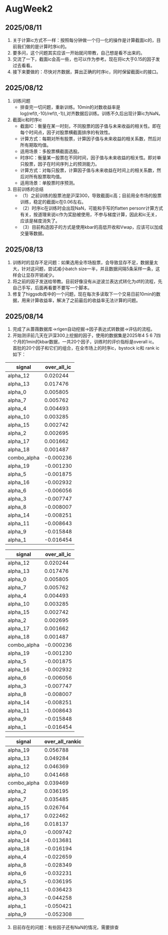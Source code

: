 # AugWeek2
## 2025/08/11
1. 关于计算ic方式不一样：按照每分钟做一个归一化的操作是计算截面ic的，目前我们做的是计算时序ic的。
2. 要多问，这个问题其实应该一开始就问带教，自己想是看不出来的。
3. 交流了一下，截面ic会高一些，也可以作为参考。现在将ic大于0.15的因子发过去看看。
4. 接下来要做的：尽快对齐数据，算出正确的时序ic，同时保留截面ic的接口。

## 2025/08/12
1. 训练问题
   - 排查完一切问题，重新训练。10min的对数收益率是log(ref(t,-10)/ref(t,-1)),对齐数据后训练。训练不久后出现计算ic为NaN。
2. 截面ic和时序ic
   - 截面IC：衡量在某一时刻，不同股票的因子值与未来收益的相关性。即在每个时间点，因子对股票横截面排序的有效性。
   - 计算方式：每期对所有股票，计算因子值与未来收益的相关系数，然后对所有期取均值。
   - 适用场景：多股票横截面选股。
   - 时序IC：衡量某一股票在不同时间，因子值与未来收益的相关性。即对单只股票，因子在时间序列上的预测能力。
   - 计算方式：对每只股票，计算因子值与未来收益在时间上的相关系数，然后对所有股票取均值。
   - 适用场景：单股票时序预测。
3. 目前训练的总结
   - （1）之前训练的股票池是沪深300，导致截面ic高；目前用全市场的股票训练，稳定的截面ic在0.06左右。
   - （2）时序ic在训练时会出现NaN，可能和手写的flatten personr计算方式有关，按道理来说ic作为奖励被使用，不参与梯度计算，因此和ic无关，应该是梯度消失了。
   - （3）目前构造因子的方式是使用kbar的高低开收和Vwap，应该可以加成交量等数据。

## 2025/08/13
1. 训练时的显存不足问题：如果选用全市场股票，会导致显存不足，数据量太大，针对这问题，尝试减小batch size一半，并且数据间隔5条采样一条，这样会让显存开销减少。
2. 将之前的因子发送给带教。目前好像没有从逆波兰表达式转化为df的流程，先自己手写，后面再看要不要写一个脚本。
3. 修复了higgsdb库中的一个问题，现在每次多读取下一个交易日前10min的数据，用来计算收益率，解决了之前最后的收益率无法计算的问题。

## 2025/08/14 
1. 完成了从蔷薇数据库->rlgen自动挖掘->因子表达式转数据->评估的流程。
2. 开始测评前几天在沪深300上挖掘的因子，使用的数据集是2025年4 5 6 7四个月的1min的kbar数据，一共20个因子，训练时的评价指标是overall ic。<br>
首批的20个因子和它们的组合，在全市场上的时序ic，bystock ic和 rank ic 如下：

| signal        | over\_all\_ic |
|---------------|--------------|
| alpha\_12     | 0.020244     |
| alpha\_13     | 0.017476     |
| alpha\_0      | 0.005805     |
| alpha\_7      | 0.005762     |
| alpha\_4      | 0.004493     |
| alpha\_10     | 0.003285     |
| alpha\_15     | 0.002742     |
| alpha\_2      | 0.002695     |
| alpha\_17     | 0.001662     |
| alpha\_18     | 0.001487     |
| combo\_alpha  | -0.000236    |
| alpha\_19     | -0.001230    |
| alpha\_5      | -0.001875    |
| alpha\_16     | -0.002932    |
| alpha\_6      | -0.006056    |
| alpha\_3      | -0.007747    |
| alpha\_8      | -0.008007    |
| alpha\_14     | -0.008251    |
| alpha\_11     | -0.008643    |
| alpha\_9      | -0.015848    |
| alpha\_1      | -0.016454    |

| signal        | over\_all\_ic |
|---------------|--------------|
| alpha\_12     | 0.020244     |
| alpha\_13     | 0.017476     |
| alpha\_0      | 0.005805     |
| alpha\_7      | 0.005762     |
| alpha\_4      | 0.004493     |
| alpha\_10     | 0.003285     |
| alpha\_15     | 0.002742     |
| alpha\_2      | 0.002695     |
| alpha\_17     | 0.001662     |
| alpha\_18     | 0.001487     |
| combo\_alpha  | -0.000236    |
| alpha\_19     | -0.001230    |
| alpha\_5      | -0.001875    |
| alpha\_16     | -0.002932    |
| alpha\_6      | -0.006056    |
| alpha\_3      | -0.007747    |
| alpha\_8      | -0.008007    |
| alpha\_14     | -0.008251    |
| alpha\_11     | -0.008643    |
| alpha\_9      | -0.015848    |
| alpha\_1      | -0.016454    |

| signal        | over\_all\_rankic |
|---------------|------------------|
| alpha\_19     | 0.056788         |
| alpha\_13     | 0.049284         |
| alpha\_12     | 0.046369         |
| alpha\_10     | 0.041468         |
| combo\_alpha  | 0.039469         |
| alpha\_2      | 0.036195         |
| alpha\_7      | 0.035485         |
| alpha\_15     | 0.026764         |
| alpha\_17     | 0.022462         |
| alpha\_16     | 0.018137         |
| alpha\_0      | -0.009742        |
| alpha\_14     | -0.013681        |
| alpha\_18     | -0.016194        |
| alpha\_4      | -0.022659        |
| alpha\_8      | -0.028349        |
| alpha\_6      | -0.032231        |
| alpha\_5      | -0.036195        |
| alpha\_11     | -0.036423        |
| alpha\_3      | -0.044258        |
| alpha\_1      | -0.050421        |
| alpha\_9      | -0.052308        |


3. 目前存在的问题：有些因子还有NaN的情况，需要排查

